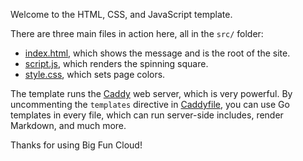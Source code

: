 Welcome to the HTML, CSS, and JavaScript template.

There are three main files in action here, all in the `src/` folder:

- [index.html](src/index.html), which shows the message and is the root of the site.
- [script.js](src/script.js), which renders the spinning square.
- [style.css](src/style.css), which sets page colors.

The template runs the [Caddy](https://caddyserver.com/) web server,
which is very powerful. By uncommenting the `templates` directive
in [Caddyfile](Caddyfile#L5), you can use Go templates in every file,
which can run server-side includes, render Markdown, and much more.

Thanks for using Big Fun Cloud!
